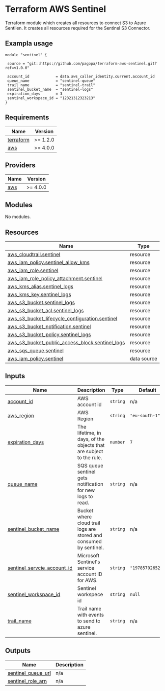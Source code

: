# Terraform AWS Sentinel

Terraform module which creates all resources to connect S3 to Azure Sentilen.
It creates all resources required for the Sentinel S3 Connector.


## Exampla usage

 ```hcl
 module "sentinel" {
  
  source = "git::https://github.com/pagopa/terraform-aws-sentinel.git?ref=v1.0.0"

  account_id            = data.aws_caller_identity.current.account_id
  queue_name            = "sentinel-queue"
  trail_name            = "sentinel-trail"
  sentinel_bucket_name  = "sentinel-logs"
  expiration_days       = 3
  sentinel_workspace_id = "12321312323213"
}
 ```

<!-- BEGIN_TF_DOCS -->
## Requirements

| Name | Version |
|------|---------|
| <a name="requirement_terraform"></a> [terraform](#requirement\_terraform) | >= 1.2.0   |
| <a name="requirement_aws"></a> [aws](#requirement\_aws) | >= 4.0.0 |

## Providers

| Name | Version |
|------|---------|
| <a name="provider_aws"></a> [aws](#provider\_aws) | >= 4.0.0 |

## Modules

No modules.

## Resources

| Name | Type |
|------|------|
| [aws_cloudtrail.sentinel](https://registry.terraform.io/providers/hashicorp/aws/latest/docs/resources/cloudtrail) | resource |
| [aws_iam_policy.sentinel_allow_kms](https://registry.terraform.io/providers/hashicorp/aws/latest/docs/resources/iam_policy) | resource |
| [aws_iam_role.sentinel](https://registry.terraform.io/providers/hashicorp/aws/latest/docs/resources/iam_role) | resource |
| [aws_iam_role_policy_attachment.sentinel](https://registry.terraform.io/providers/hashicorp/aws/latest/docs/resources/iam_role_policy_attachment) | resource |
| [aws_kms_alias.sentinel_logs](https://registry.terraform.io/providers/hashicorp/aws/latest/docs/resources/kms_alias) | resource |
| [aws_kms_key.sentinel_logs](https://registry.terraform.io/providers/hashicorp/aws/latest/docs/resources/kms_key) | resource |
| [aws_s3_bucket.sentinel_logs](https://registry.terraform.io/providers/hashicorp/aws/latest/docs/resources/s3_bucket) | resource |
| [aws_s3_bucket_acl.sentinel_logs](https://registry.terraform.io/providers/hashicorp/aws/latest/docs/resources/s3_bucket_acl) | resource |
| [aws_s3_bucket_lifecycle_configuration.sentinel](https://registry.terraform.io/providers/hashicorp/aws/latest/docs/resources/s3_bucket_lifecycle_configuration) | resource |
| [aws_s3_bucket_notification.sentinel](https://registry.terraform.io/providers/hashicorp/aws/latest/docs/resources/s3_bucket_notification) | resource |
| [aws_s3_bucket_policy.sentinel_logs](https://registry.terraform.io/providers/hashicorp/aws/latest/docs/resources/s3_bucket_policy) | resource |
| [aws_s3_bucket_public_access_block.sentinel_logs](https://registry.terraform.io/providers/hashicorp/aws/latest/docs/resources/s3_bucket_public_access_block) | resource |
| [aws_sqs_queue.sentinel](https://registry.terraform.io/providers/hashicorp/aws/latest/docs/resources/sqs_queue) | resource |
| [aws_iam_policy.sentinel](https://registry.terraform.io/providers/hashicorp/aws/latest/docs/data-sources/iam_policy) | data source |

## Inputs

| Name | Description | Type | Default | Required |
|------|-------------|------|---------|:--------:|
| <a name="input_account_id"></a> [account\_id](#input\_account\_id) | AWS account id | `string` | n/a | yes |
| <a name="input_aws_region"></a> [aws\_region](#input\_aws\_region) | AWS Region | `string` | `"eu-south-1"` | no |
| <a name="input_expiration_days"></a> [expiration\_days](#input\_expiration\_days) | The lifetime, in days, of the objects that are subject to the rule. | `number` | `7` | no |
| <a name="input_queue_name"></a> [queue\_name](#input\_queue\_name) | SQS queue sentinel gets notification for new logs to read. | `string` | n/a | yes |
| <a name="input_sentinel_bucket_name"></a> [sentinel\_bucket\_name](#input\_sentinel\_bucket\_name) | Bucket where cloud trail logs are stored and consumed by sentinel. | `string` | n/a | yes |
| <a name="input_sentinel_servcie_account_id"></a> [sentinel\_servcie\_account\_id](#input\_sentinel\_servcie\_account\_id) | Microsoft Sentinel's service account ID for AWS. | `string` | `"197857026523"` | no |
| <a name="input_sentinel_workspace_id"></a> [sentinel\_workspace\_id](#input\_sentinel\_workspace\_id) | Sentinel workspece id | `string` | `null` | no |
| <a name="input_trail_name"></a> [trail\_name](#input\_trail\_name) | Trail name with events to send to azure sentinel. | `string` | n/a | yes |

## Outputs

| Name | Description |
|------|-------------|
| <a name="output_sentinel_queue_url"></a> [sentinel\_queue\_url](#output\_sentinel\_queue\_url) | n/a |
| <a name="output_sentinel_role_arn"></a> [sentinel\_role\_arn](#output\_sentinel\_role\_arn) | n/a |
<!-- END_TF_DOCS -->